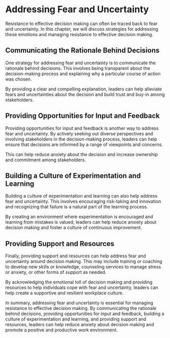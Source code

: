 Addressing Fear and Uncertainty
============================================================================================

Resistance to effective decision making can often be traced back to fear and uncertainty. In this chapter, we will discuss strategies for addressing these emotions and managing resistance to effective decision making.

Communicating the Rationale Behind Decisions
--------------------------------------------

One strategy for addressing fear and uncertainty is to communicate the rationale behind decisions. This involves being transparent about the decision-making process and explaining why a particular course of action was chosen.

By providing a clear and compelling explanation, leaders can help alleviate fears and uncertainties about the decision and build trust and buy-in among stakeholders.

Providing Opportunities for Input and Feedback
----------------------------------------------

Providing opportunities for input and feedback is another way to address fear and uncertainty. By actively seeking out diverse perspectives and involving stakeholders in the decision-making process, leaders can help ensure that decisions are informed by a range of viewpoints and concerns.

This can help reduce anxiety about the decision and increase ownership and commitment among stakeholders.

Building a Culture of Experimentation and Learning
--------------------------------------------------

Building a culture of experimentation and learning can also help address fear and uncertainty. This involves encouraging risk-taking and innovation and recognizing that failure is a natural part of the learning process.

By creating an environment where experimentation is encouraged and learning from mistakes is valued, leaders can help reduce anxiety about decision making and foster a culture of continuous improvement.

Providing Support and Resources
-------------------------------

Finally, providing support and resources can help address fear and uncertainty around decision making. This may include training or coaching to develop new skills or knowledge, counseling services to manage stress or anxiety, or other forms of support as needed.

By acknowledging the emotional toll of decision making and providing resources to help individuals cope with fear and uncertainty, leaders can help create a supportive and resilient workplace culture.

In summary, addressing fear and uncertainty is essential for managing resistance to effective decision making. By communicating the rationale behind decisions, providing opportunities for input and feedback, building a culture of experimentation and learning, and providing support and resources, leaders can help reduce anxiety about decision making and promote a positive and productive work environment.


